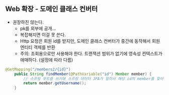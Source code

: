 ## Web 확장 - 도메인 클래스 컨버터
- 권장하진 않는다. 
  - pk를 외부에 공개...
  - 복잡해지면 이걸 못 쓴다.
  - Http 요청은 회원 id를 받지만, 도메인 클래스 컨버터가 중간에 동작해서 회원 엔티티 객체를 반환
  - 주의: 조회용으로만 사용해야 한다. 트랜잭션 범위가 없기에 영속성 컨텍스트가 애매하다. (설정에 따라 다름)
```java
@GetMapping("/members2/{id}")
    public String findMember(@PathVariable("id") Member member) {
        // 스프링 부트를 쓰기에 스프링 데이터 JPA가 알아서 해당 id의 member를 찾아서 리턴해준다.
        return member.getUsername();
    }
```
